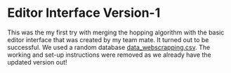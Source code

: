 # Editor Interface Version-1 
This was the my first try with merging the hopping algorithm with the basic editor interface that was created by my team mate. It turned out to be successful. We used a random database [data_webscrapping.csv](https://github.com/Liza23/Star-Hopping-KSP/blob/master/Editor%20Interface/Editor%20Interface%20Version%201/data_webscraping.csv). The working and set-up instructions were removed as we already have the updated version out!
